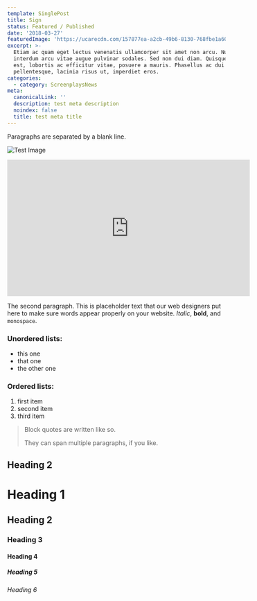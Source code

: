 ```yaml
---
template: SinglePost
title: Sign
status: Featured / Published
date: '2018-03-27'
featuredImage: 'https://ucarecdn.com/157877ea-a2cb-49b6-8130-768fbe1a60a7/'
excerpt: >-
  Etiam ac quam eget lectus venenatis ullamcorper sit amet non arcu. Nullam
  interdum arcu vitae augue pulvinar sodales. Sed non dui diam. Quisque lectus
  est, lobortis ac efficitur vitae, posuere a mauris. Phasellus ac dui
  pellentesque, lacinia risus ut, imperdiet eros.
categories:
  - category: ScreenplaysNews
meta:
  canonicalLink: ''
  description: test meta description
  noindex: false
  title: test meta title
---
```

Paragraphs are separated by a blank line.

![Test Image](https://ucarecdn.com/ac9898a0-413a-467b-95fa-0a9959c30710/)

<iframe width="560" height="315" src="https://www.youtube.com/embed/Id64silK_7M" frameborder="0" allow="accelerometer; autoplay; encrypted-media; gyroscope; picture-in-picture" allowfullscreen></iframe>

The second paragraph. This is placeholder text that our web designers put here to make sure words appear properly on your website. _Italic_, **bold**, and `monospace`.

### Unordered lists:

* this one
* that one
* the other one

### Ordered lists:

1. first item
2. second item
3. third item

> Block quotes are written like so.
>
> They can span multiple paragraphs,
> if you like.

## Heading 2

# Heading 1

## Heading 2

### Heading 3

#### Heading 4

##### Heading 5

###### Heading 6
